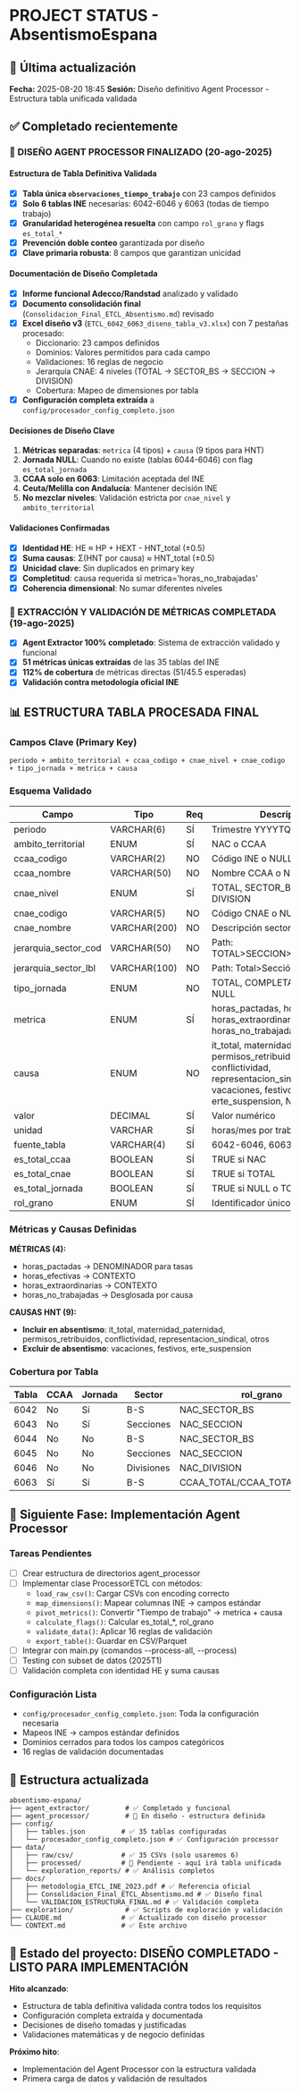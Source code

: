# PROJECT STATUS - AbsentismoEspana

## 📅 Última actualización
**Fecha:** 2025-08-20 18:45
**Sesión:** Diseño definitivo Agent Processor - Estructura tabla unificada validada

## ✅ Completado recientemente

### 🎯 DISEÑO AGENT PROCESSOR FINALIZADO (20-ago-2025)

#### Estructura de Tabla Definitiva Validada
- [x] **Tabla única `observaciones_tiempo_trabajo`** con 23 campos definidos
- [x] **Solo 6 tablas INE** necesarias: 6042-6046 y 6063 (todas de tiempo trabajo)
- [x] **Granularidad heterogénea resuelta** con campo `rol_grano` y flags `es_total_*`
- [x] **Prevención doble conteo** garantizada por diseño
- [x] **Clave primaria robusta**: 8 campos que garantizan unicidad

#### Documentación de Diseño Completada
- [x] **Informe funcional Adecco/Randstad** analizado y validado
- [x] **Documento consolidación final** (`Consolidacion_Final_ETCL_Absentismo.md`) revisado
- [x] **Excel diseño v3** (`ETCL_6042_6063_diseno_tabla_v3.xlsx`) con 7 pestañas procesado:
  - Diccionario: 23 campos definidos
  - Dominios: Valores permitidos para cada campo
  - Validaciones: 16 reglas de negocio
  - Jerarquía CNAE: 4 niveles (TOTAL → SECTOR_BS → SECCION → DIVISION)
  - Cobertura: Mapeo de dimensiones por tabla
- [x] **Configuración completa extraída** a `config/procesador_config_completo.json`

#### Decisiones de Diseño Clave
1. **Métricas separadas**: `metrica` (4 tipos) + `causa` (9 tipos para HNT)
2. **Jornada NULL**: Cuando no existe (tablas 6044-6046) con flag `es_total_jornada`
3. **CCAA solo en 6063**: Limitación aceptada del INE
4. **Ceuta/Melilla con Andalucía**: Mantener decisión INE
5. **No mezclar niveles**: Validación estricta por `cnae_nivel` y `ambito_territorial`

#### Validaciones Confirmadas
- [x] **Identidad HE**: HE ≈ HP + HEXT - HNT_total (±0.5)
- [x] **Suma causas**: Σ(HNT por causa) ≈ HNT_total (±0.5)
- [x] **Unicidad clave**: Sin duplicados en primary key
- [x] **Completitud**: causa requerida si metrica='horas_no_trabajadas'
- [x] **Coherencia dimensional**: No sumar diferentes niveles

### 🎯 EXTRACCIÓN Y VALIDACIÓN DE MÉTRICAS COMPLETADA (19-ago-2025)
- [x] **Agent Extractor 100% completado**: Sistema de extracción validado y funcional
- [x] **51 métricas únicas extraídas** de las 35 tablas del INE
- [x] **112% de cobertura** de métricas directas (51/45.5 esperadas)
- [x] **Validación contra metodología oficial INE**

## 📊 ESTRUCTURA TABLA PROCESADA FINAL

### Campos Clave (Primary Key)
```
periodo + ambito_territorial + ccaa_codigo + cnae_nivel + cnae_codigo + tipo_jornada + metrica + causa
```

### Esquema Validado
| Campo | Tipo | Req | Descripción |
|-------|------|-----|-------------|
| periodo | VARCHAR(6) | SÍ | Trimestre YYYYTQ |
| ambito_territorial | ENUM | SÍ | NAC o CCAA |
| ccaa_codigo | VARCHAR(2) | NO | Código INE o NULL |
| ccaa_nombre | VARCHAR(50) | NO | Nombre CCAA o NULL |
| cnae_nivel | ENUM | SÍ | TOTAL, SECTOR_BS, SECCION, DIVISION |
| cnae_codigo | VARCHAR(5) | NO | Código CNAE o NULL |
| cnae_nombre | VARCHAR(200) | NO | Descripción sector |
| jerarquia_sector_cod | VARCHAR(50) | NO | Path: TOTAL>SECCION>C>DIVISION>10 |
| jerarquia_sector_lbl | VARCHAR(100) | NO | Path: Total>Sección C>División 10 |
| tipo_jornada | ENUM | NO | TOTAL, COMPLETA, PARCIAL, NULL |
| metrica | ENUM | SÍ | horas_pactadas, horas_efectivas, horas_extraordinarias, horas_no_trabajadas |
| causa | ENUM | NO | it_total, maternidad_paternidad, permisos_retribuidos, conflictividad, representacion_sindical, otros, vacaciones, festivos, erte_suspension, NULL |
| valor | DECIMAL | SÍ | Valor numérico |
| unidad | VARCHAR | SÍ | horas/mes por trabajador |
| fuente_tabla | VARCHAR(4) | SÍ | 6042-6046, 6063 |
| es_total_ccaa | BOOLEAN | SÍ | TRUE si NAC |
| es_total_cnae | BOOLEAN | SÍ | TRUE si TOTAL |
| es_total_jornada | BOOLEAN | SÍ | TRUE si NULL o TOTAL |
| rol_grano | ENUM | SÍ | Identificador único grano |

### Métricas y Causas Definidas

**MÉTRICAS (4):**
- horas_pactadas → DENOMINADOR para tasas
- horas_efectivas → CONTEXTO
- horas_extraordinarias → CONTEXTO  
- horas_no_trabajadas → Desglosada por causa

**CAUSAS HNT (9):**
- **Incluir en absentismo**: it_total, maternidad_paternidad, permisos_retribuidos, conflictividad, representacion_sindical, otros
- **Excluir de absentismo**: vacaciones, festivos, erte_suspension

### Cobertura por Tabla

| Tabla | CCAA | Jornada | Sector | rol_grano |
|-------|------|---------|--------|-----------|
| 6042 | No | Sí | B-S | NAC_SECTOR_BS |
| 6043 | No | Sí | Secciones | NAC_SECCION |
| 6044 | No | No | B-S | NAC_SECTOR_BS |
| 6045 | No | No | Secciones | NAC_SECCION |
| 6046 | No | No | Divisiones | NAC_DIVISION |
| 6063 | Sí | Sí | B-S | CCAA_TOTAL/CCAA_TOTAL_JORNADA |

## 🚧 Siguiente Fase: Implementación Agent Processor

### Tareas Pendientes
- [ ] Crear estructura de directorios agent_processor
- [ ] Implementar clase ProcessorETCL con métodos:
  - `load_raw_csv()`: Cargar CSVs con encoding correcto
  - `map_dimensions()`: Mapear columnas INE → campos estándar
  - `pivot_metrics()`: Convertir "Tiempo de trabajo" → metrica + causa
  - `calculate_flags()`: Calcular es_total_*, rol_grano
  - `validate_data()`: Aplicar 16 reglas de validación
  - `export_table()`: Guardar en CSV/Parquet
- [ ] Integrar con main.py (comandos --process-all, --process)
- [ ] Testing con subset de datos (2025T1)
- [ ] Validación completa con identidad HE y suma causas

### Configuración Lista
- `config/procesador_config_completo.json`: Toda la configuración necesaria
- Mapeos INE → campos estándar definidos
- Dominios cerrados para todos los campos categóricos
- 16 reglas de validación documentadas

## 📁 Estructura actualizada
```
absentismo-espana/
├── agent_extractor/         # ✅ Completado y funcional
├── agent_processor/         # 🎯 En diseño - estructura definida
├── config/                  
│   ├── tables.json         # ✅ 35 tablas configuradas
│   └── procesador_config_completo.json # ✅ Configuración processor
├── data/
│   ├── raw/csv/            # ✅ 35 CSVs (solo usaremos 6)
│   ├── processed/          # 📁 Pendiente - aquí irá tabla unificada
│   └── exploration_reports/ # ✅ Análisis completos
├── docs/
│   ├── metodologia_ETCL_INE_2023.pdf # ✅ Referencia oficial
│   ├── Consolidacion_Final_ETCL_Absentismo.md # ✅ Diseño final
│   └── VALIDACION_ESTRUCTURA_FINAL.md # ✅ Validación completa
├── exploration/             # ✅ Scripts de exploración y validación
├── CLAUDE.md               # ✅ Actualizado con diseño processor
└── CONTEXT.md              # ✅ Este archivo
```

## 🎯 Estado del proyecto: DISEÑO COMPLETADO - LISTO PARA IMPLEMENTACIÓN

**Hito alcanzado**: 
- Estructura de tabla definitiva validada contra todos los requisitos
- Configuración completa extraída y documentada
- Decisiones de diseño tomadas y justificadas
- Validaciones matemáticas y de negocio definidas

**Próximo hito**:
- Implementación del Agent Processor con la estructura validada
- Primera carga de datos y validación de resultados